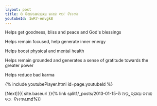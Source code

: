 ```yaml
---
layout: post
title: ଓଁ ବିଶ୍ବକ୍ଷେତ୍ରାୟା ନମାହ ୧୦୮ ଟିମଏସ
youtubeId: 1wR7-envgk8
---
```

 
 
Helps get goodness, bliss and peace and God's blessings
 
Helps remain focused, help generate inner energy 
 
Helps boost physical and mental health 
 
Helps remain grounded and generates a sense of gratitude towards the greater power 
 
Helps reduce bad karma
 
 
 
 


{% include youtubePlayer.html id=page.youtubeId %}
 
[Next]({{ site.baseurl }}{% link  split1/_posts/2013-01-15-ଓଁ ଅଡ଼ୁଦ୍ରାୟା ନମାହ ୧୦୮ ଟିମଏସ.md%})
 

